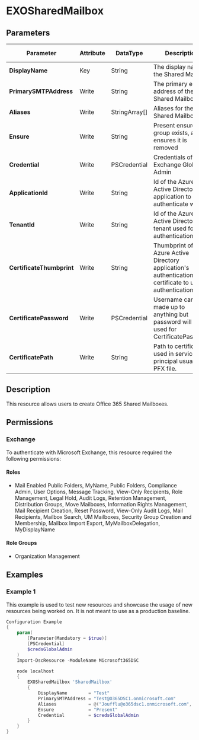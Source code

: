 ﻿# EXOSharedMailbox

## Parameters

| Parameter | Attribute | DataType | Description | Allowed Values |
| --- | --- | --- | --- | --- |
| **DisplayName** | Key | String | The display name of the Shared Mailbox | |
| **PrimarySMTPAddress** | Write | String | The primary email address of the Shared Mailbox | |
| **Aliases** | Write | StringArray[] | Aliases for the Shared Mailbox | |
| **Ensure** | Write | String | Present ensures the group exists, absent ensures it is removed | `Present`, `Absent` |
| **Credential** | Write | PSCredential | Credentials of the Exchange Global Admin | |
| **ApplicationId** | Write | String | Id of the Azure Active Directory application to authenticate with. | |
| **TenantId** | Write | String | Id of the Azure Active Directory tenant used for authentication. | |
| **CertificateThumbprint** | Write | String | Thumbprint of the Azure Active Directory application's authentication certificate to use for authentication. | |
| **CertificatePassword** | Write | PSCredential | Username can be made up to anything but password will be used for CertificatePassword | |
| **CertificatePath** | Write | String | Path to certificate used in service principal usually a PFX file. | |

## Description

This resource allows users to create Office 365 Shared Mailboxes.

## Permissions


### Exchange

To authenticate with Microsoft Exchange, this resource required the following permissions:

#### Roles

- Mail Enabled Public Folders, MyName, Public Folders, Compliance Admin, User Options, Message Tracking, View-Only Recipients, Role Management, Legal Hold, Audit Logs, Retention Management, Distribution Groups, Move Mailboxes, Information Rights Management, Mail Recipient Creation, Reset Password, View-Only Audit Logs, Mail Recipients, Mailbox Search, UM Mailboxes, Security Group Creation and Membership, Mailbox Import Export, MyMailboxDelegation, MyDisplayName

#### Role Groups

- Organization Management

## Examples

### Example 1

This example is used to test new resources and showcase the usage of new resources being worked on.
It is not meant to use as a production baseline.

```powershell
Configuration Example
{
    param(
        [Parameter(Mandatory = $true)]
        [PSCredential]
        $credsGlobalAdmin
    )
    Import-DscResource -ModuleName Microsoft365DSC

    node localhost
    {
        EXOSharedMailbox 'SharedMailbox'
        {
            DisplayName        = "Test"
            PrimarySMTPAddress = "Test@O365DSC1.onmicrosoft.com"
            Aliases            = @("Joufflu@o365dsc1.onmicrosoft.com", "Gilles@O365dsc1.onmicrosoft.com")
            Ensure             = "Present"
            Credential         = $credsGlobalAdmin
        }
    }
}
```

